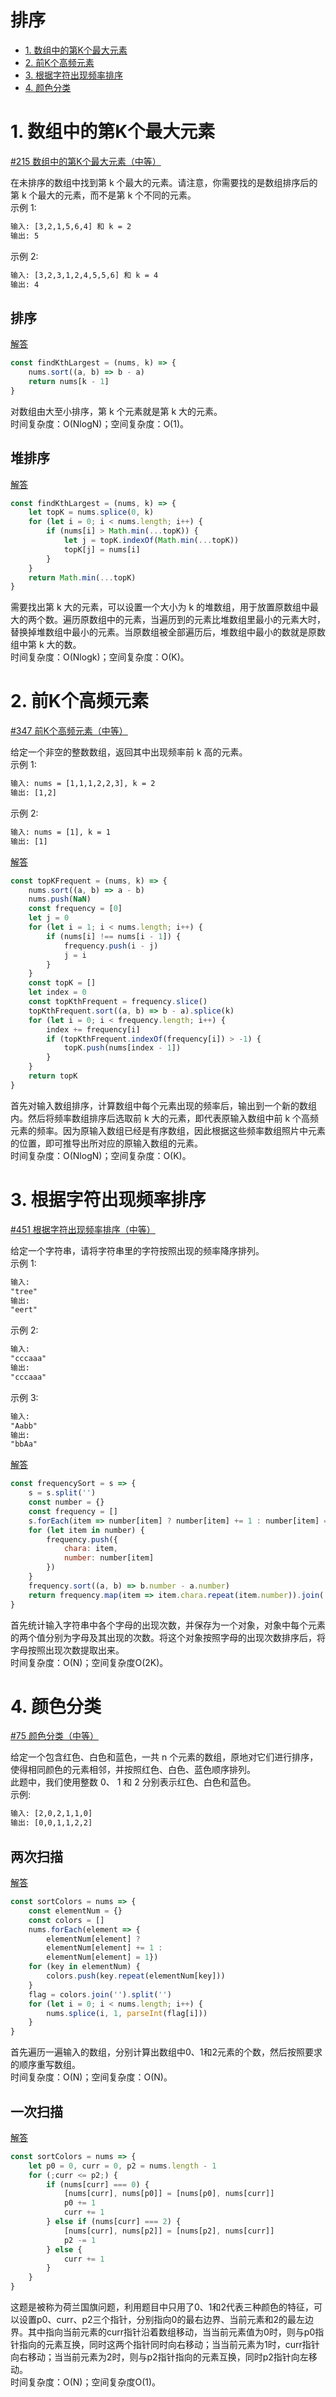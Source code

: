 # 排序

* [1. 数组中的第K个最大元素](#1-数组中的第K个最大元素)
* [2. 前K个高频元素](#2-前K个高频元素)
* [3. 根据字符出现频率排序](#3-根据字符出现频率排序)
* [4. 颜色分类](#4-颜色分类)

# 1.  数组中的第K个最大元素

[#215  数组中的第K个最大元素（中等）](https://leetcode-cn.com/problems/kth-largest-element-in-an-array/)

在未排序的数组中找到第 k 个最大的元素。请注意，你需要找的是数组排序后的第 k 个最大的元素，而不是第 k 个不同的元素。  
示例 1:
```html
输入: [3,2,1,5,6,4] 和 k = 2
输出: 5
```
示例 2:
```html
输入: [3,2,3,1,2,4,5,5,6] 和 k = 4
输出: 4
```

## 排序

[解答](src/kth-largest-element-in-an-array-1.js)

```JavaScript
const findKthLargest = (nums, k) => {
    nums.sort((a, b) => b - a)
    return nums[k - 1]
}
```

对数组由大至小排序，第 k 个元素就是第 k 大的元素。  
时间复杂度：O(NlogN)；空间复杂度：O(1)。

## 堆排序

[解答](src/kth-largest-element-in-an-array-2.js)

```JavaScript
const findKthLargest = (nums, k) => {
    let topK = nums.splice(0, k)
    for (let i = 0; i < nums.length; i++) {
        if (nums[i] > Math.min(...topK)) {
            let j = topK.indexOf(Math.min(...topK))
            topK[j] = nums[i]
        }
    }
    return Math.min(...topK)
}
```

需要找出第 k 大的元素，可以设置一个大小为 k 的堆数组，用于放置原数组中最大的两个数。遍历原数组中的元素，当遍历到的元素比堆数组里最小的元素大时，替换掉堆数组中最小的元素。当原数组被全部遍历后，堆数组中最小的数就是原数组中第 k 大的数。  
时间复杂度：O(Nlogk)；空间复杂度：O(K)。

# 2. 前K个高频元素

[#347 前K个高频元素（中等）](https://leetcode-cn.com/problems/top-k-frequent-elements/)

给定一个非空的整数数组，返回其中出现频率前 k 高的元素。  
示例 1:
```html
输入: nums = [1,1,1,2,2,3], k = 2
输出: [1,2]
```
示例 2:
```html
输入: nums = [1], k = 1
输出: [1]
```

[解答](src/top-k-frequent-elements.js)

```JavaScript
const topKFrequent = (nums, k) => {
    nums.sort((a, b) => a - b)
    nums.push(NaN)
    const frequency = [0]
    let j = 0
    for (let i = 1; i < nums.length; i++) {
        if (nums[i] !== nums[i - 1]) {
            frequency.push(i - j)
            j = i
        }
    }
    const topK = []
    let index = 0
    const topKthFrequent = frequency.slice()
    topKthFrequent.sort((a, b) => b - a).splice(k)
    for (let i = 0; i < frequency.length; i++) {
        index += frequency[i]
        if (topKthFrequent.indexOf(frequency[i]) > -1) {
            topK.push(nums[index - 1])
        }
    }
    return topK
}
```

首先对输入数组排序，计算数组中每个元素出现的频率后，输出到一个新的数组内。然后将频率数组排序后选取前 k 大的元素，即代表原输入数组中前 k 个高频元素的频率。因为原输入数组已经是有序数组，因此根据这些频率数组照片中元素的位置，即可推导出所对应的原输入数组的元素。  
时间复杂度：O(NlogN)；空间复杂度：O(K)。

# 3. 根据字符出现频率排序

[#451 根据字符出现频率排序（中等）](https://leetcode-cn.com/problems/sort-characters-by-frequency/)

给定一个字符串，请将字符串里的字符按照出现的频率降序排列。  
示例 1:
```html
输入:
"tree"
输出:
"eert"
```
示例 2:
```html
输入:
"cccaaa"
输出:
"cccaaa"
```
示例 3:
```html
输入:
"Aabb"
输出:
"bbAa"
```

[解答](src/sort-characters-by-frequency.js)

```JavaScript
const frequencySort = s => {
    s = s.split('')
    const number = {}
    const frequency = []
    s.forEach(item => number[item] ? number[item] += 1 : number[item] = 1)
    for (let item in number) {
        frequency.push({
            chara: item,
            number: number[item]
        })
    }
    frequency.sort((a, b) => b.number - a.number)
    return frequency.map(item => item.chara.repeat(item.number)).join('')
}
```

首先统计输入字符串中各个字母的出现次数，并保存为一个对象，对象中每个元素的两个值分别为字母及其出现的次数。将这个对象按照字母的出现次数排序后，将字母按照出现次数提取出来。  
时间复杂度：O(N)；空间复杂度O(2K)。

# 4. 颜色分类

[#75 颜色分类（中等）](https://leetcode-cn.com/problems/sort-colors/)

给定一个包含红色、白色和蓝色，一共 n 个元素的数组，原地对它们进行排序，使得相同颜色的元素相邻，并按照红色、白色、蓝色顺序排列。  
此题中，我们使用整数 0、 1 和 2 分别表示红色、白色和蓝色。  
示例:
```html
输入: [2,0,2,1,1,0]
输出: [0,0,1,1,2,2]
```

## 两次扫描

[解答](src/sort-colors-1.js)

```JavaScript
const sortColors = nums => {
    const elementNum = {}
    const colors = []
    nums.forEach(element => {
        elementNum[element] ?
        elementNum[element] += 1 :
        elementNum[element] = 1})
    for (key in elementNum) {
        colors.push(key.repeat(elementNum[key]))
    }
    flag = colors.join('').split('')
    for (let i = 0; i < nums.length; i++) {
        nums.splice(i, 1, parseInt(flag[i]))
    }
}
```

首先遍历一遍输入的数组，分别计算出数组中0、1和2元素的个数，然后按照要求的顺序重写数组。  
时间复杂度：O(N)；空间复杂度：O(N)。

## 一次扫描

[解答](src/sort-colors-2.js)

```JavaScript
const sortColors = nums => {
    let p0 = 0, curr = 0, p2 = nums.length - 1
    for (;curr <= p2;) {
        if (nums[curr] === 0) {
            [nums[curr], nums[p0]] = [nums[p0], nums[curr]]
            p0 += 1
            curr += 1
        } else if (nums[curr] === 2) {
            [nums[curr], nums[p2]] = [nums[p2], nums[curr]]
            p2 -= 1
        } else {
            curr += 1
        }
    }
}
```

这题是被称为荷兰国旗问题，利用题目中只用了0、1和2代表三种颜色的特征，可以设置p0、curr、p2三个指针，分别指向0的最右边界、当前元素和2的最左边界。其中指向当前元素的curr指针沿着数组移动，当当前元素值为0时，则与p0指针指向的元素互换，同时这两个指针同时向右移动；当当前元素为1时，curr指针向右移动；当当前元素为2时，则与p2指针指向的元素互换，同时p2指针向左移动。  
时间复杂度：O(N)；空间复杂度O(1)。